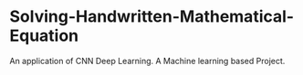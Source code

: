 # Solving-Handwritten-Mathematical-Equation
An application of CNN Deep Learning. A Machine learning based Project.
